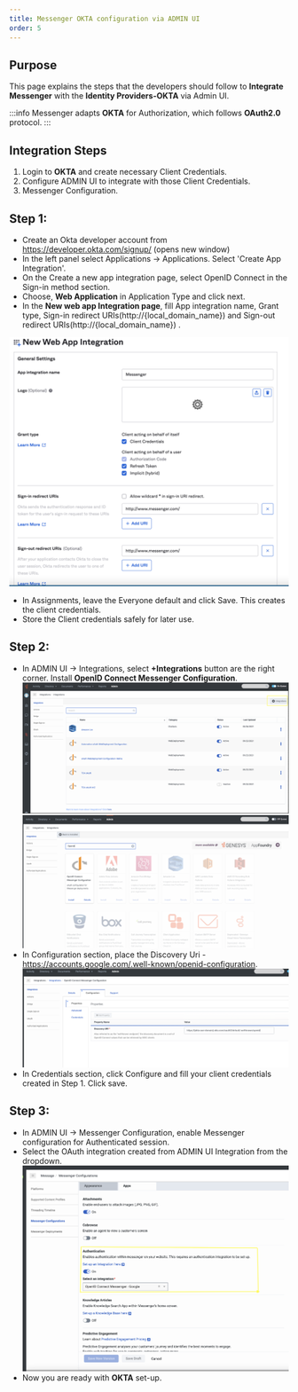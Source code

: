 ```yaml
---
title: Messenger OKTA configuration via ADMIN UI
order: 5
---
```


## Purpose

This page explains the steps that the developers should follow to **Integrate Messenger** with the **Identity Providers-OKTA** via Admin UI.

:::info
Messenger adapts **OKTA** for Authorization, which follows **OAuth2.0** protocol.
:::

## Integration Steps

1. Login to **OKTA** and create necessary Client Credentials.
2. Configure ADMIN UI to integrate with those Client Credentials.
3. Messenger Configuration.

## Step 1:

- Create an Okta developer account from https://developer.okta.com/signup/ (opens new window)
- In the left panel select Applications → Applications. Select 'Create App Integration'.
- On the Create a new app integration page, select OpenID Connect in the Sign-in method section.
- Choose, **Web Application** in Application Type and click next.
- In the **New web app Integration page**, fill App integration name, Grant type, Sign-in redirect URIs(http://{local_domain_name}) and Sign-out redirect URIs(http://{local_domain_name}) .

![OKTA Application](./images/OKTA.png "OKTA Apllication page")

- In Assignments, leave the Everyone default and click Save. This creates the client credentials.
- Store the Client credentials safely for later use.

## Step 2:

- In ADMIN UI → Integrations, select **+Integrations** button are the right corner. Install **OpenID Connect Messenger Configuration**.
  ![ADMIN UI Integration page](./images/Install_integration.png "ADMIN UI Integration page")
  ![ADMIN UI Integration page](./images/integration.png "ADMIN UI Integration page")
- In Configuration section, place the Discovery Uri - https://accounts.google.com/.well-known/openid-configuration.
  ![ADMIN UI Integration page](./images/Integration_properties.png "ADMIN UI Integration page")
- In Credentials section, click Configure and fill your client credentials created in Step 1. Click save.

## Step 3:

- In ADMIN UI → Messenger Configuration, enable Messenger configuration for Authenticated session.
- Select the OAuth integration created from ADMIN UI Integration from the dropdown.
  ![ADMIN UI Integration page](./images/Messenger-Okta-configuration.png "ADMIN UI Integration page")
- Now you are ready with **OKTA** set-up.
